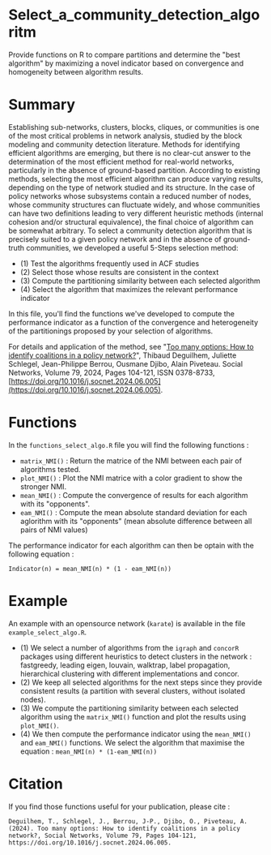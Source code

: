 # Select_a_community_detection_algoritm
Provide functions on R to compare partitions and determine the "best algorithm" by maximizing a novel indicator based on convergence and homogeneity between algorithm results.

# Summary
Establishing sub-networks, clusters, blocks, cliques, or communities is one of the most critical problems in network analysis, studied by the block modeling and community detection literature. Methods for identifying efficient algorithms are emerging, but there is no clear-cut answer to the determination of the most efficient method for real-world networks, particularly in the absence of ground-based partition. According to existing methods, selecting the most efficient algorithm can produce varying results, depending on the type of network studied and its structure. In the case of policy networks whose subsystems contain a reduced number of nodes, whose community structures can fluctuate widely, and whose communities can have two definitions leading to very different heuristic methods (internal cohesion and/or structural equivalence), the final choice of algorithm can be somewhat arbitrary. 
To select a community detection algorithm that is precisely suited to a given policy network and in the absence of ground-truth communities, we developed a useful 5-Steps selection method:

  - (1) Test the algorithms frequently used in ACF studies
  - (2) Select those whose results are consistent in the context
  - (3) Compute the partitioning similarity between each selected algorithm
  - (4) Select the algorithm that maximizes the relevant performance indicator

In this file, you'll find the functions we've developed to compute the performance indicator as a function of the convergence and heterogeneity of the partitionings proposed by your selection of algorithms.

For details and application of the method, see "[Too many options: How to identify coalitions in a policy network?](https://www.sciencedirect.com/science/article/pii/S0378873324000376)", Thibaud Deguilhem, Juliette Schlegel, Jean-Philippe Berrou, Ousmane Djibo, Alain Piveteau. Social Networks, Volume 79, 2024, Pages 104-121, ISSN 0378-8733, [https://doi.org/10.1016/j.socnet.2024.06.005](https://doi.org/10.1016/j.socnet.2024.06.005).

# Functions
In the `functions_select_algo.R` file you will find the following functions : 

  - `matrix_NMI()` : Return the matrice of the NMI between each pair of algorithms tested.
  - `plot_NMI()` : Plot the NMI matrice with a color gradient to show the stronger NMI.
  - `mean_NMI()` : Compute the convergence of results for each algorithm with its "opponents".
  - `eam_NMI()` : Compute the mean absolute standard deviation for each aglorithm with its "opponents" (mean absolute difference between all pairs of NMI values)

The performance indicator for each algorithm can then be optain with the following equation : 
```
Indicator(n) = mean_NMI(n) * (1 - eam_NMI(n))
```

# Example
An example with an opensource network (`karate`) is available in the file `example_select_algo.R`.

  - (1) We select a number of algorithms from the `igraph` and `concorR` packages using different heuristics to detect clusters in the network : fastgreedy, leading eigen, louvain, walktrap, label propagation, hierarchical clustering with different implementations and concor.
  - (2) We keep all selected algorithms for the next steps since they provide consistent results (a partition with several clusters, without isolated nodes).
  - (3) We compute the partitioning similarity between each selected algorithm using the `matrix_NMI()` function and plot the results using `plot_NMI()`.
  - (4) We then compute the performance indicator using the `mean_NMI()` and `eam_NMI()` functions. We select the algorithm that maximise the equation : `mean_NMI(n) * (1-eam_NMI(n))`


# Citation
If you find those functions useful for your publication, please cite : 

```
Deguilhem, T., Schlegel, J., Berrou, J-P., Djibo, O., Piveteau, A. (2024). Too many options: How to identify coalitions in a policy network?, Social Networks, Volume 79, Pages 104-121, https://doi.org/10.1016/j.socnet.2024.06.005.
```

